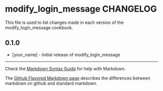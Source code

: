 modify_login_message CHANGELOG
==============================

This file is used to list changes made in each version of the modify_login_message cookbook.

0.1.0
-----
- [your_name] - Initial release of modify_login_message

- - -
Check the [Markdown Syntax Guide](http://daringfireball.net/projects/markdown/syntax) for help with Markdown.

The [Github Flavored Markdown page](http://github.github.com/github-flavored-markdown/) describes the differences between markdown on github and standard markdown.
